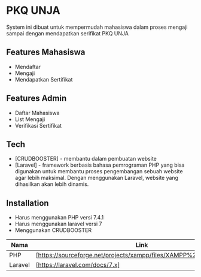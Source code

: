 # PKQ UNJA

System ini dibuat untuk mempermudah mahasiswa dalam proses mengaji sampai dengan mendapatkan serifikat PKQ UNJA
## Features Mahasiswa

- Mendaftar
- Mengaji
- Mendapatkan Sertifikat

## Features Admin

- Daftar Mahasiswa
- List Mengaji
- Verifikasi Sertifikat

## Tech

- [CRUDBOOSTER] - membantu dalam pembuatan website 
- [Laravel] - framework berbasis bahasa pemrograman PHP yang bisa digunakan untuk membantu proses pengembangan sebuah website agar lebih maksimal. Dengan menggunakan Laravel, website yang dihasilkan akan lebih dinamis.

## Installation

 - Harus menggunakan PHP versi 7.4.1 
 - Harus menggunakan laravel versi 7
 - Menggunakan CRUDBOOSTER

| Nama | Link |
| ------ | ------ |
| PHP | [https://sourceforge.net/projects/xampp/files/XAMPP%20Windows/7.4.1/] |
| Laravel | [https://laravel.com/docs/7.x] |
